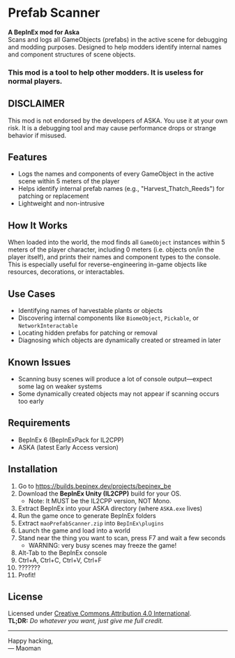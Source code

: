 # Prefab Scanner

**A BepInEx mod for Aska**  
Scans and logs all GameObjects (prefabs) in the active scene for debugging and modding purposes. Designed to help modders identify internal names and component structures of scene objects.
### This mod is a tool to help other modders. It is useless for normal players.

## DISCLAIMER

This mod is not endorsed by the developers of ASKA. You use it at your own risk. It is a debugging tool and may cause performance drops or strange behavior if misused.

## Features

- Logs the names and components of every GameObject in the active scene within 5 meters of the player
- Helps identify internal prefab names (e.g., "Harvest_Thatch_Reeds") for patching or replacement
- Lightweight and non-intrusive

## How It Works

When loaded into the world, the mod finds all `GameObject` instances within 5 meters of the player character, including 0 meters (i.e. objects on/in the player itself), and prints their names and component types to the console. This is especially useful for reverse-engineering in-game objects like resources, decorations, or interactables.

## Use Cases

- Identifying names of harvestable plants or objects
- Discovering internal components like `BiomeObject`, `Pickable`, or `NetworkInteractable`
- Locating hidden prefabs for patching or removal
- Diagnosing which objects are dynamically created or streamed in later

## Known Issues

- Scanning busy scenes will produce a lot of console output—expect some lag on weaker systems
- Some dynamically created objects may not appear if scanning occurs too early

## Requirements

- BepInEx 6 (BepInExPack for IL2CPP)
- ASKA (latest Early Access version)

## Installation

1. Go to https://builds.bepinex.dev/projects/bepinex_be  
2. Download the **BepInEx Unity (IL2CPP)** build for your OS. 
    * Note: It MUST be the IL2CPP version, NOT Mono.
3. Extract BepInEx into your ASKA directory (where `ASKA.exe` lives)  
4. Run the game once to generate BepInEx folders  
5. Extract `maoPrefabScanner.zip` into `BepInEx\plugins`  
6. Launch the game and load into a world  
7. Stand near the thing you want to scan, press F7 and  wait a few seconds
      * WARNING: very busy scenes may freeze the game!
8. Alt-Tab to the BepInEx console 
9. Ctrl+A, Ctrl+C, Ctrl+V, Ctrl+F
10. ???????
11. Profit!

## License

Licensed under [Creative Commons Attribution 4.0 International](https://creativecommons.org/licenses/by/4.0/).  
**TL;DR:** *Do whatever you want, just give me full credit.*

---

Happy hacking,  
— Maoman
